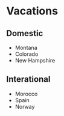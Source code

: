 # Vacations

## Domestic
- Montana
- Colorado
- New Hampshire

## Interational
- Morocco
- Spain
- Norway

